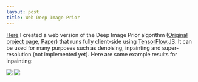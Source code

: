 ```yaml
---
layout: post
title: Web Deep Image Prior
---
```


[Here](https://warlock.ai/deepimageprior/) I created a web version of the Deep Image Prior algorithm ([Original project page](https://dmitryulyanov.github.io/deep_image_prior), [Paper](https://arxiv.org/abs/1711.10925)) that runs fully client-side using [TensorFlow.JS](https://github.com/tensorflow/tfjs). It can be used for many purposes such as denoising, inpainting and super-resolution (not implemented yet). Here are some example results for inpainting:

![](https://warlock.ai/example-deepimageprior.png)
![](https://warlock.ai/example-deepimageprior2.png)